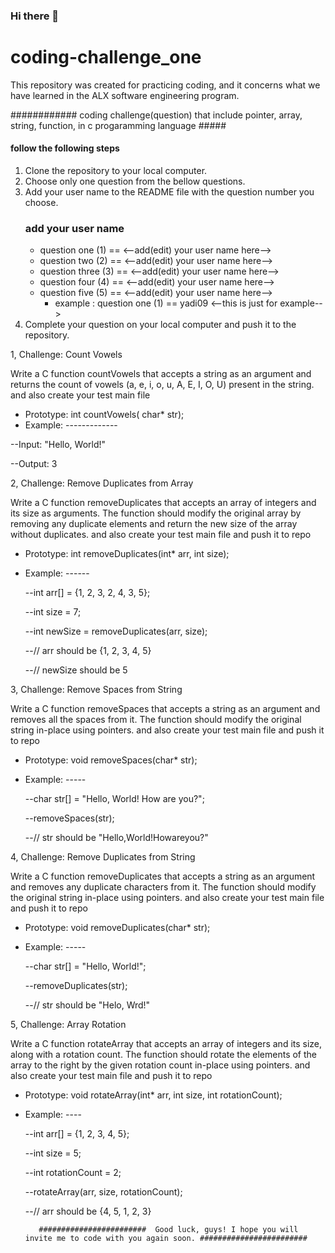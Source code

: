### Hi there 👋

# coding-challenge_one
This repository was created for practicing coding, and it concerns what we have learned in the ALX software engineering program.


############   coding challenge(question) that include pointer, array, string, function, in c progaramming language #####



#### follow the following steps ####

1. Clone the repository to your local computer.
2. Choose only one question from the bellow questions.
4. Add your user name to the README file with the question number you choose.
   ### add your user name ###
   - question one (1)  ==  <--add(edit) your user name here-->
   - question two (2)  ==  <--add(edit) your user name here-->
   - question three (3)  ==  <--add(edit) your user name here-->
   - question four (4)  ==  <--add(edit) your user name here-->
   - question five (5)  ==  <--add(edit) your user name here-->
        * example :  question one (1) == yadi09  <--this is just for example-->
6. Complete your question on your local computer and push it to the repository.





1, Challenge: Count Vowels

   Write a C function countVowels that accepts a string as an argument and returns the count of vowels (a, e, i, o, u, A, E, I, O, U) present in the string.
   and also create your test main file 
  
   * Prototype: int countVowels( char* str);
   * Example: -------------
     
   --Input: "Hello, World!"
   
   --Output: 3





2, Challenge: Remove Duplicates from Array

   Write a C function removeDuplicates that accepts an array of integers and its size as arguments.
   The function should modify the original array by removing any duplicate elements and return the new size of the 
   array without duplicates.
   and also create your test main file and push it to repo

 * Prototype: int removeDuplicates(int* arr, int size);
   
 * Example: ------
   
   --int arr[] = {1, 2, 3, 2, 4, 3, 5};
   
   --int size = 7;

   --int newSize = removeDuplicates(arr, size);

   --// arr should be {1, 2, 3, 4, 5}

   --// newSize should be 5




3, Challenge: Remove Spaces from String

   Write a C function removeSpaces that accepts a string as an argument and removes all the spaces from it. The function should modify the original string in-place using pointers.
   and also create your test main file and push it to repo
  
 * Prototype: void removeSpaces(char* str);
 * Example: -----

   --char str[] = "Hello, World! How are you?";

   --removeSpaces(str);

   --// str should be "Hello,World!Howareyou?"




 4, Challenge: Remove Duplicates from String

   Write a C function removeDuplicates that accepts a string as an argument and removes any duplicate characters from it. The function should modify the original string in-place using pointers.
   and also create your test main file and push it to repo
  
 * Prototype: void removeDuplicates(char* str);
 * Example: -----

   --char str[] = "Hello, World!";

   --removeDuplicates(str);

   --// str should be "Helo, Wrd!"





5, Challenge: Array Rotation

   Write a C function rotateArray that accepts an array of integers and its size, along with a rotation count.
   The function should rotate the elements of the array to the right by the given rotation count in-place using pointers.
   and also create your test main file and push it to repo
  
 * Prototype: void rotateArray(int* arr, int size, int rotationCount);
 * Example: ----

   --int arr[] = {1, 2, 3, 4, 5};

   --int size = 5;

   --int rotationCount = 2;

   --rotateArray(arr, size, rotationCount);

   --// arr should be {4, 5, 1, 2, 3}


          ########################  Good luck, guys! I hope you will invite me to code with you again soon. ########################

